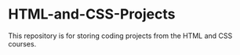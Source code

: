 # HTML-and-CSS-Projects
This repository is for storing coding projects  from the HTML and CSS courses. 

